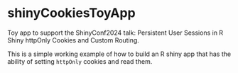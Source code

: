 # shinyCookiesToyApp
Toy app to support the ShinyConf2024 talk: Persistent User Sessions in R Shiny httpOnly Cookies and Custom Routing.

This is a simple working example of how to build an R shiny app that has the ability of setting `httpOnly` cookies and read them.
